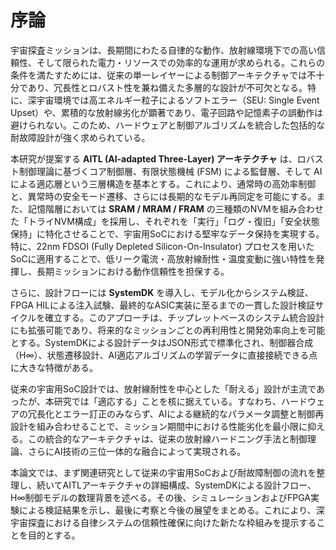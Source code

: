 # 序論

宇宙探査ミッションは、長期間にわたる自律的な動作、放射線環境下での高い信頼性、そして限られた電力・リソースでの効率的な運用が求められる。これらの条件を満たすためには、従来の単一レイヤーによる制御アーキテクチャでは不十分であり、冗長性とロバスト性を兼ね備えた多層的な設計が不可欠となる。特に、深宇宙環境では高エネルギー粒子によるソフトエラー（SEU: Single Event Upset）や、累積的な放射線劣化が顕著であり、電子回路や記憶素子の誤動作は避けられない。このため、ハードウェアと制御アルゴリズムを統合した包括的な耐故障設計が強く求められている。

本研究が提案する **AITL (AI-adapted Three-Layer) アーキテクチャ** は、ロバスト制御理論に基づくコア制御層、有限状態機械 (FSM) による監督層、そして AI による適応層という三層構造を基本とする。これにより、通常時の高効率制御と、異常時の安全モード遷移、さらには長期的なモデル再同定を可能にする。また、記憶階層においては **SRAM / MRAM / FRAM** の三種類のNVMを組み合わせた「トライNVM構成」を採用し、それぞれを「実行」「ログ・復旧」「安全状態保持」に特化させることで、宇宙用SoCにおける堅牢なデータ保持を実現する。特に、22nm FDSOI (Fully Depleted Silicon-On-Insulator) プロセスを用いたSoCに適用することで、低リーク電流・高放射線耐性・温度変動に強い特性を発揮し、長期ミッションにおける動作信頼性を担保する。

さらに、設計フローには **SystemDK** を導入し、モデル化からシステム検証、FPGA HILによる注入試験、最終的なASIC実装に至るまでの一貫した設計検証サイクルを確立する。このアプローチは、チップレットベースのシステム統合設計にも拡張可能であり、将来的なミッションごとの再利用性と開発効率向上を可能とする。SystemDKによる設計データはJSON形式で標準化され、制御器合成（H∞）、状態遷移設計、AI適応アルゴリズムの学習データに直接接続できる点に大きな特徴がある。

従来の宇宙用SoC設計では、放射線耐性を中心とした「耐える」設計が主流であったが、本研究では「適応する」ことを核に据えている。すなわち、ハードウェアの冗長化とエラー訂正のみならず、AIによる継続的なパラメータ調整と制御再設計を組み合わせることで、ミッション期間中における性能劣化を最小限に抑える。この統合的なアーキテクチャは、従来の放射線ハードニング手法と制御理論、さらにAI技術の三位一体的な融合によって実現される。

本論文では、まず関連研究として従来の宇宙用SoCおよび耐故障制御の流れを整理し、続いてAITLアーキテクチャの詳細構成、SystemDKによる設計フロー、H∞制御モデルの数理背景を述べる。その後、シミュレーションおよびFPGA実験による検証結果を示し、最後に考察と今後の展望をまとめる。これにより、深宇宙探査における自律システムの信頼性確保に向けた新たな枠組みを提示することを目的とする。


